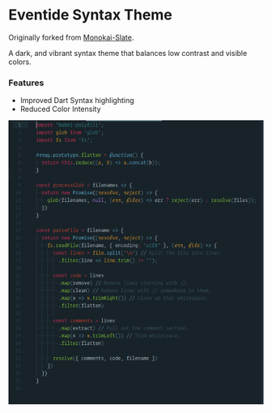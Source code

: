 # Eventide Syntax Theme

Originally forked from [Monokai-Slate](https://github.com/hamxiaoz/monokai-slate).

A dark, and vibrant syntax theme that balances low contrast and visible colors.

### Features
- Improved Dart Syntax highlighting
- Reduced Color Intensity

![](https://raw.githubusercontent.com/andruj/eventide-syntax/master/example.png)
